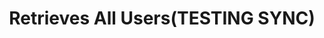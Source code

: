 ---
title: Retrieves All Users(TESTING SYNC)
excerpt: >


  | Type | Reason | Card Number (PAN) | Card Object Status |

  | ---- | ------ | ----------------- | ------------------ |

  | Digital | Fraud, Lost, Stolen | New | `status=Verified` |

  | Digital | Renewal | Same, with new expiration date and CVV2 |
  `status=Verified` |

  | Digital + physical | Physical damage | Same | `status=Verified` unless
  program requires verification for reissues then
  `status=DigitalActivePhysicalPending` |

  | Digital + physical | Fraud, Lost, Stolen | New |
  `status=DigitalActivePhysicalPending` |

  | Digital + physical | Renewal | Same, with new expiration |
  `status=ReissuePendingVerification` |

  | Physical | Physical Damage | Same | `status=Verified` unless program
  requires verification for reissues then `status=PendingVerification` |

  | Physical | Fraud, Lost, Stolen | New | `status=PendingVerification` |

  | Physical | Renewal | Same, with new expiration date and CVV2 |
  `status=ReissuePendingVerification` |
api:
  file: swagger2.json
  operationId: testingSlugChange
hidden: false
---